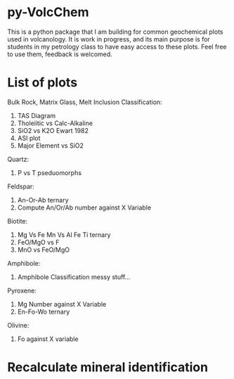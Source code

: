 # py-VolcChem

This is a python package that I am building for common geochemical plots used in volcanology. 
It is work in progress, and its main purpose is for students in my petrology class to have easy access to these plots.
Feel free to use them, feedback is welcomed.

# List of plots
Bulk Rock, Matrix Glass, Melt Inclusion Classification:

1. TAS Diagram
2. Tholeiitic vs Calc-Alkaline 
3. SiO2 vs K2O Ewart 1982
4. ASI plot
5. Major Element vs SiO2


Quartz:
1. P vs T pseduomorphs

Feldspar:
1. An-Or-Ab ternary
2. Compute An/Or/Ab number against X Variable

Biotite:
1. Mg Vs Fe Mn Vs Al Fe Ti ternary
2. FeO/MgO vs F
3. MnO vs FeO/MgO

Amphibole:
1. Amphibole Classification messy stuff...

Pyroxene:
1. Mg Number against X Variable
2. En-Fo-Wo ternary

Olivine:
1. Fo against X variable


# Recalculate mineral identification



